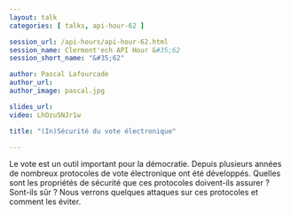 ```yaml
---
layout: talk
categories: [ talks, api-hour-62 ]

session_url: /api-hours/api-hour-62.html
session_name: Clermont'ech API Hour &#35;62
session_short_name: "&#35;62"

author: Pascal Lafourcade
author_url:
author_image: pascal.jpg

slides_url:
video: LhOzu5NJr1w

title: "(In)Sécurité du vote électronique"

---
```


Le vote est un outil important pour la démocratie. Depuis plusieurs années de
nombreux protocoles de vote électronique ont été développés. Quelles sont les
propriétés de sécurité que ces protocoles doivent-ils assurer ? Sont-ils sûr ?
Nous verrons quelques attaques sur ces protocoles et comment les éviter.
